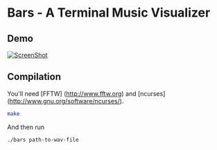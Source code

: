 # Bars - A Terminal Music Visualizer

## Demo
[![ScreenShot](https://raw.github.com/sabraham/bars/master/demo.png)](http://www.youtube.com/watch?v=3TJLPljMV8k)

## Compilation

You'll need [FFTW] (http://www.fftw.org) and [ncurses] (http://www.gnu.org/software/ncurses/).

```bash
make
```

And then run

```bash
./bars path-to-wav-file
```
